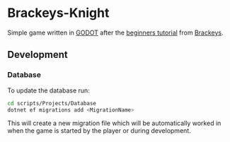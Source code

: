 # Brackeys-Knight

Simple game written in [GODOT](https://godotengine.org/) after the [beginners tutorial](https://www.youtube.com/watch?v=LOhfqjmasi0&t=788s) from [Brackeys](https://www.youtube.com/@Brackeys).


## Development

### Database

To update the database run:

```bash
cd scripts/Projects/Database
dotnet ef migrations add <MigrationName> 
```

This will create a new migration file which will be automatically worked in when the game is started
by the player or during development.

